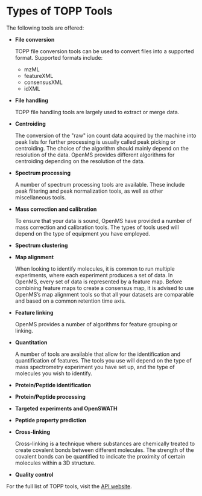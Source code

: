 Types of TOPP Tools
===================

The following tools are offered:

- **File conversion**

  TOPP file conversion tools can be used to convert files into a supported format. Supported formats include:
  - mzML
  - featureXML
  - consensusXML
  - idXML

- **File handling**

  TOPP file handling tools are largely used to extract or merge data.

- **Centroiding**

  The conversion of the "raw" ion count data acquired by the machine into peak lists for further processing is usually called peak picking or centroiding. The choice of the algorithm should mainly depend on the resolution of the data. OpenMS provides different algorithms for centroiding depending on the resolution of the data.
- **Spectrum processing**

  A number of spectrum processing tools are available. These include peak filtering and peak normalization tools, as well as other miscellaneous tools.

- **Mass correction and calibration**

  To ensure that your data is sound, OpenMS have provided a number of mass correction and calibration tools. The types of tools used will depend on the type of equipment you have employed.
- **Spectrum clustering**
- **Map alignment**

  When looking to identify molecules, it is common to run multiple experiments, where each experiment produces a set of data. In OpenMS, every set of data is represented by a feature map. Before combining feature maps to create a consensus map, it is advised to use OpenMS’s map alignment tools so that all your datasets are comparable and based on a common retention time axis.
- **Feature linking**

  OpenMS provides a number of algorithms for feature grouping or linking.
- **Quantitation**

  A number of tools are available that allow for the identification and quantification of features. The tools you use will depend on the type of mass spectrometry experiment you have set up, and the type of molecules you wish to identify.
- **Protein/Peptide identification**
- **Protein/Peptide processing**
- **Targeted experiments and OpenSWATH**
- **Peptide property prediction**
- **Cross-linking**

  Cross-linking is a technique where substances are chemically treated to create covalent bonds between different molecules. The strength of the covalent bonds can be quantified to indicate the proximity of certain molecules within a 3D structure.
- **Quality control**

For the full list of TOPP tools, visit the [API website](https://abibuilder.informatik.uni-tuebingen.de/archive/openms/Documentation/release/2.8.0/html/TOPP_documentation.html).
